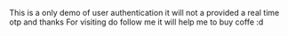 This is a only demo of user authentication it will  not a provided a real time otp and thanks For visiting do follow me it will help me to buy coffe :d 